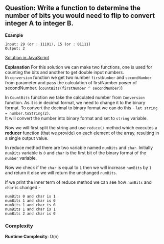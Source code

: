 ## Question: Write a function to determine the number of bits you would need to flip to convert integer A to integer B. 
**Example**
```
Input: 29 (or : 11101), 15 (or : 01111)
Output: 2 
```

[Solution in JavaScript](/Bit%20Manipulations/Conversion/Conversion.js)

**Explanation**
For this solution we can make two functions, one is used for counting the bits and another to get double input numbers. <br>
In `conversion` function we get two number `firstNumber` and `secondNumber` from parameter and pass the calculation of firstNumber power of secondNumber. (`countBits(firstNumber ^ secondNumber)`) <br>

In `CountBits` function we take the calculated number from `Conversion` function. As it is in decimal format, we need to change it to the binary format. To convert the decimal to binary format we can do this -
`let string = number.toString(2)`. <br> It will convert the number into binary format and set to `string` variable. <br>

Now we will first split the string and use `reduce()` method which executes a **reducer** function (that we provide) on each element of the array, resulting in a single output value. <br>

In reduce method there are two variable named `numBits` and `char`. Initially `numBits` variable is `0` and `char` is the first bit of the binary format of the `number` variable. <br>

Now we check if the `char` is equal to `1` then we will increase `numBits` by `1` and return it else we will return the unchanged `numBits`. <br>

If we print the inner term of reduce method we can see how `numBits` and `char` is changed - 
```
numBits 0 and char is 1
numBits 1 and char is 0
numBits 1 and char is 0
numBits 1 and char is 1
numBits 2 and char is 0
```

### Complexity
**Runtime Complexity**: O(n)